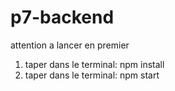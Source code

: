 ﻿# p7-backend

attention a lancer en premier

1) taper  dans le terminal:
    npm install
2) taper dans le terminal:
    npm start